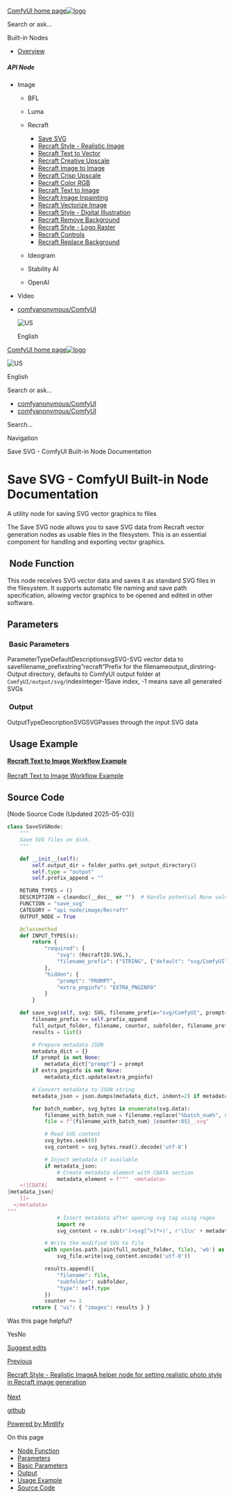 [ComfyUI home page![logo](https://mintlify.s3.us-west-1.amazonaws.com/dripart/logo.png)](http://docs.comfy.org/)

Search or ask...

Built-in Nodes

- [Overview](http://docs.comfy.org/built-in-nodes/overview)

##### API Node

- Image
  
  - BFL
  - Luma
  - Recraft
    
    - [Save SVG](http://docs.comfy.org/built-in-nodes/api-node/image/recraft/save-svg)
    - [Recraft Style - Realistic Image](http://docs.comfy.org/built-in-nodes/api-node/image/recraft/recraft-style-realistic-image)
    - [Recraft Text to Vector](http://docs.comfy.org/built-in-nodes/api-node/image/recraft/recraft-text-to-vector)
    - [Recraft Creative Upscale](http://docs.comfy.org/built-in-nodes/api-node/image/recraft/recraft-creative-upscale)
    - [Recraft Image to Image](http://docs.comfy.org/built-in-nodes/api-node/image/recraft/recraft-image-to-image)
    - [Recraft Crisp Upscale](http://docs.comfy.org/built-in-nodes/api-node/image/recraft/recraft-crisp-upscale)
    - [Recraft Color RGB](http://docs.comfy.org/built-in-nodes/api-node/image/recraft/recraft-color-rgb)
    - [Recraft Text to Image](http://docs.comfy.org/built-in-nodes/api-node/image/recraft/recraft-text-to-image)
    - [Recraft Image Inpainting](http://docs.comfy.org/built-in-nodes/api-node/image/recraft/recraft-image-inpainting)
    - [Recraft Vectorize Image](http://docs.comfy.org/built-in-nodes/api-node/image/recraft/recraft-vectorize-image)
    - [Recraft Style - Digital Illustration](http://docs.comfy.org/built-in-nodes/api-node/image/recraft/recraft-style-digital-illustration)
    - [Recraft Remove Background](http://docs.comfy.org/built-in-nodes/api-node/image/recraft/recraft-remove-background)
    - [Recraft Style - Logo Raster](http://docs.comfy.org/built-in-nodes/api-node/image/recraft/recraft-style-logo-raster)
    - [Recraft Controls](http://docs.comfy.org/built-in-nodes/api-node/image/recraft/recraft-controls)
    - [Recraft Replace Background](http://docs.comfy.org/built-in-nodes/api-node/image/recraft/recraft-replace-background)
  - Ideogram
  - Stability AI
  - OpenAI
- Video

<!--THE END-->

- [comfyanonymous/ComfyUI](https://github.com/comfyanonymous/ComfyUI)
  
  ![US](https://purecatamphetamine.github.io/country-flag-icons/1x1/US.svg)
  
  English

[ComfyUI home page![logo](https://mintlify.s3.us-west-1.amazonaws.com/dripart/logo.png)](http://docs.comfy.org/)

![US](https://purecatamphetamine.github.io/country-flag-icons/1x1/US.svg)

English

Search or ask...

- [comfyanonymous/ComfyUI](https://github.com/comfyanonymous/ComfyUI)
- [comfyanonymous/ComfyUI](https://github.com/comfyanonymous/ComfyUI)

Search...

Navigation

Save SVG - ComfyUI Built-in Node Documentation

# Save SVG - ComfyUI Built-in Node Documentation

A utility node for saving SVG vector graphics to files

The Save SVG node allows you to save SVG data from Recraft vector generation nodes as usable files in the filesystem. This is an essential component for handling and exporting vector graphics.

## [​](http://docs.comfy.org#node-function) Node Function

This node receives SVG vector data and saves it as standard SVG files in the filesystem. It supports automatic file naming and save path specification, allowing vector graphics to be opened and edited in other software.

## [​](http://docs.comfy.org#parameters) Parameters

### [​](http://docs.comfy.org#basic-parameters) Basic Parameters

ParameterTypeDefaultDescriptionsvgSVG-SVG vector data to savefilename\_prefixstring”recraft”Prefix for the filenameoutput\_dirstring-Output directory, defaults to ComfyUI output folder at `ComfyUI/output/svg/`indexinteger-1Save index, -1 means save all generated SVGs

### [​](http://docs.comfy.org#output) Output

OutputTypeDescriptionSVGSVGPasses through the input SVG data

## [​](http://docs.comfy.org#usage-example) Usage Example

[**Recraft Text to Image Workflow Example**  
\
Recraft Text to Image Workflow Example](http://docs.comfy.org/tutorials/api-nodes/recraft/recraft-text-to-image)

## [​](http://docs.comfy.org#source-code) Source Code

\[Node Source Code (Updated 2025-05-03)]

```python
class SaveSVGNode:
    """
    Save SVG files on disk.
    """

    def __init__(self):
        self.output_dir = folder_paths.get_output_directory()
        self.type = "output"
        self.prefix_append = ""

    RETURN_TYPES = ()
    DESCRIPTION = cleandoc(__doc__ or "")  # Handle potential None value
    FUNCTION = "save_svg"
    CATEGORY = "api node/image/Recraft"
    OUTPUT_NODE = True

    @classmethod
    def INPUT_TYPES(s):
        return {
            "required": {
                "svg": (RecraftIO.SVG,),
                "filename_prefix": ("STRING", {"default": "svg/ComfyUI", "tooltip": "The prefix for the file to save. This may include formatting information such as %date:yyyy-MM-dd% or %Empty Latent Image.width% to include values from nodes."})
            },
            "hidden": {
                "prompt": "PROMPT",
                "extra_pnginfo": "EXTRA_PNGINFO"
            }
        }

    def save_svg(self, svg: SVG, filename_prefix="svg/ComfyUI", prompt=None, extra_pnginfo=None):
        filename_prefix += self.prefix_append
        full_output_folder, filename, counter, subfolder, filename_prefix = folder_paths.get_save_image_path(filename_prefix, self.output_dir)
        results = list()

        # Prepare metadata JSON
        metadata_dict = {}
        if prompt is not None:
            metadata_dict["prompt"] = prompt
        if extra_pnginfo is not None:
            metadata_dict.update(extra_pnginfo)

        # Convert metadata to JSON string
        metadata_json = json.dumps(metadata_dict, indent=2) if metadata_dict else None

        for batch_number, svg_bytes in enumerate(svg.data):
            filename_with_batch_num = filename.replace("%batch_num%", str(batch_number))
            file = f"{filename_with_batch_num}_{counter:05}_.svg"

            # Read SVG content
            svg_bytes.seek(0)
            svg_content = svg_bytes.read().decode('utf-8')

            # Inject metadata if available
            if metadata_json:
                # Create metadata element with CDATA section
                metadata_element = f"""  <metadata>
    <![CDATA[
{metadata_json}
    ]]>
  </metadata>
"""
                # Insert metadata after opening svg tag using regex
                import re
                svg_content = re.sub(r'(<svg[^>]*>)', r'\1\n' + metadata_element, svg_content)

            # Write the modified SVG to file
            with open(os.path.join(full_output_folder, file), 'wb') as svg_file:
                svg_file.write(svg_content.encode('utf-8'))

            results.append({
                "filename": file,
                "subfolder": subfolder,
                "type": self.type
            })
            counter += 1
        return { "ui": { "images": results } }

```

Was this page helpful?

YesNo

[Suggest edits](https://github.com/comfy-org/docs/edit/main/built-in-nodes/api-node/image/recraft/save-svg.mdx)

[Previous](http://docs.comfy.org/built-in-nodes/api-node/image/luma/luma-image-to-image)

[Recraft Style - Realistic ImageA helper node for setting realistic photo style in Recraft image generation  
\
Next](http://docs.comfy.org/built-in-nodes/api-node/image/recraft/recraft-style-realistic-image)

[github](https://github.com/comfyanonymous/ComfyUI/)

[Powered by Mintlify](https://mintlify.com/preview-request?utm_campaign=poweredBy&utm_medium=referral&utm_source=docs.comfy.org)

On this page

- [Node Function](http://docs.comfy.org#node-function)
- [Parameters](http://docs.comfy.org#parameters)
- [Basic Parameters](http://docs.comfy.org#basic-parameters)
- [Output](http://docs.comfy.org#output)
- [Usage Example](http://docs.comfy.org#usage-example)
- [Source Code](http://docs.comfy.org#source-code)